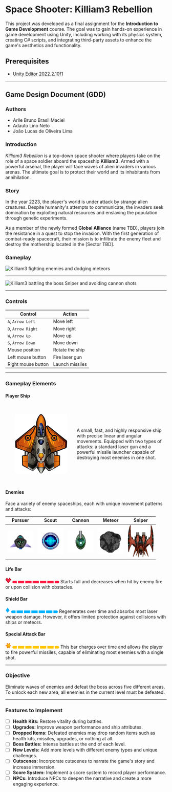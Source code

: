 # Space Shooter: Killiam3 Rebellion
This project was developed as a final assignment for the **Introduction to Game Development** course. The goal was to gain hands-on experience in game development using Unity, including working with its physics system, creating C# scripts, and integrating third-party assets to enhance the game's aesthetics and functionality.

## Prerequisites
- [Unity Editor 2022.2.10f1](https://unity.com/releases/editor/archive)

---

## Game Design Document (GDD)

### Authors
- Arlle Bruno Brasil Maciel  
- Adauto Lino Neto  
- João Lucas de Oliveira Lima  

### Introduction
*Killiam3 Rebellion* is a top-down space shooter where players take on the role of a space soldier aboard the spaceship **Killiam3**. Armed with a powerful arsenal, the player will face waves of alien invaders in various arenas. The ultimate goal is to protect their world and its inhabitants from annihilation.


### Story
In the year 2223, the player's world is under attack by strange alien creatures. Despite humanity's attempts to communicate, the invaders seek domination by exploiting natural resources and enslaving the population through genetic experiments.

As a member of the newly formed **Global Alliance** (name TBD), players join the resistance in a quest to stop the invasion. With the first generation of combat-ready spacecraft, their mission is to infiltrate the enemy fleet and destroy the mothership located in the [Sector TBD].

### Gameplay

![Killiam3 fighting enemies and dodging meteors](/images/first_level.gif)

---

![Killiam3 battling the boss Sniper and avoiding cannon shots](/images/last_level.gif)

---

### Controls

| **Control**                | **Action**                  |
|----------------------------|-----------------------------|
| `A`, `Arrow Left`          | Move left              |
| `D`, `Arrow Right`         | Move right             |
| `W`, `Arrow Up`            | Move up |
| `S`, `Arrow Down`          | Move down|
| Mouse position             | Rotate the ship                        |
| Left mouse button          | Fire laser gun        |
| Right mouse button         | Launch missiles         |
---

### Gameplay Elements

#### Player Ship
<div style="display: flex; align-items: center;">
  <img src="/Assets//Sprites/Ships/playerShipModule2.png" style="padding:30px" alt="Killiam3, Yellow spaceship resembling a fighter jet">
  <p>A small, fast, and highly responsive ship with precise linear and angular movements. Equipped with two types of attacks: a standard laser gun and a powerful missile launcher capable of destroying most enemies in one shot.

</p>
</div>

#### Enemies
Face a variety of enemy spaceships, each with unique movement patterns and attacks:

|Pursuer |Scout|Cannon|Meteor|Sniper|
|:---:|:---:|:---:|:---:|:---:|
|<img src="/Assets/Sprites/Ships/Cruiser_57x49.png" width=80px alt="Pursuer Spaceship">|<img src="/Assets/Sprites/Ships/IonCannon_A_Photon_119x119.png" width=80px alt="Scout Spaceship">|<img src="/Assets/Sprites/Cannons/CoreDefender_A_209x182.png" width=80px, alt="Space cannon">|<img src="/Assets/Sprites/SpaceObjects/Stones2Filled_09.png" width=80px, alt="Meteor">|<img src="/Assets/Sprites/Ships/Sniper.png" width=80px alt="Sniper spaceship">|


#### Life Bar

![Heart symbol](/Assets/Sprites/PlayerUI/hearth.png) ![Player life bar](/Assets/Sprites/PlayerUI/life_texture.png)
Starts full and decreases when hit by enemy fire or upon collision with obstacles.

#### Shield Bar
![Symbol of a shield](/Assets/Sprites/PlayerUI/energy.png) ![Player Shield Bar](/Assets/Sprites//PlayerUI/energy-bar.png)
Regenerates over time and absorbs most laser weapon damage. However, it offers limited protection against collisions with ships or meteors.

#### Special Attack Bar
![Sun symbol](/Assets/Sprites/PlayerUI/shild%20(1).png) ![Special attack bar](/Assets/Sprites/PlayerUI/shield-bar%20(1).png)
This bar charges over time and allows the player to fire powerful missiles, capable of eliminating most enemies with a single shot.

---

### Objective
Eliminate waves of enemies and defeat the boss across five different areas. To unlock each new area, all enemies in the current level must be defeated.

---

### Features to Implement

- [ ] **Health Kits:** Restore vitality during battles.
- [ ] **Upgrades:** Improve weapon performance and ship attributes.
- [ ] **Dropped Items:** Defeated enemies may drop random items such as health kits, missiles, upgrades, or nothing at all.
- [ ] **Boss Battles:** Intense battles at the end of each level.
- [ ] **New Levels:** Add more levels with different enemy types and unique challenges.
- [ ] **Cutscenes:** Incorporate cutscenes to narrate the game's story and increase immersion.
- [ ] **Score System:** Implement a score system to record player performance.
- [ ] **NPCs:** Introduce NPCs to deepen the narrative and create a more engaging experience.